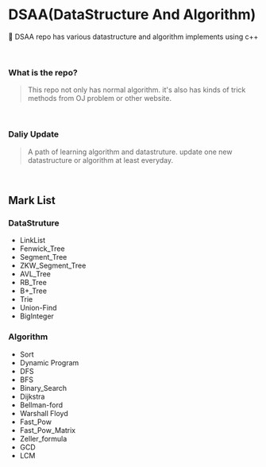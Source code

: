 # DSAA(DataStructure And Algorithm)
:wrench: DSAA repo has various datastructure and algorithm implements using c++

<br>

### What is the repo?
> This repo not only has normal algorithm. it's also has kinds of 
> trick methods from OJ problem or other website.

<br>



### Daliy Update
> A path of learning algorithm and datastruture. update one new datastructure or algorithm at least everyday.

<br>




## Mark List

### DataStruture
- LinkList
- Fenwick_Tree
- Segment_Tree
- ZKW_Segment_Tree
- AVL_Tree
- RB_Tree
- B+_Tree
- Trie
- Union-Find
- BigInteger

### Algorithm
- Sort
- Dynamic Program
- DFS
- BFS
- Binary_Search
- Dijkstra
- Bellman-ford
- Warshall Floyd
- Fast_Pow
- Fast_Pow_Matrix
- Zeller_formula
- GCD
- LCM
